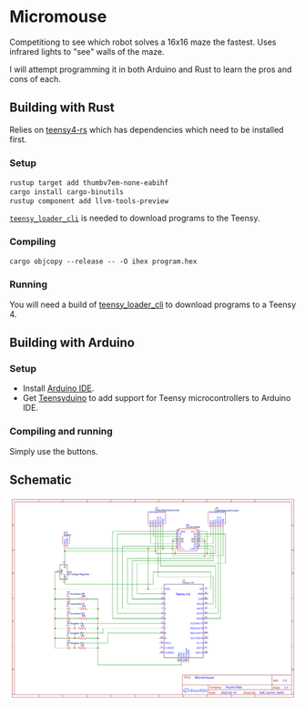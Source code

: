 # Micromouse

Competitiong to see which robot solves a 16x16 maze the fastest. Uses infrared lights to "see" walls of the maze.

I will attempt programming it in both Arduino and Rust to learn the pros and cons of each.

## Building with Rust

Relies on [teensy4-rs](https://github.com/mciantyre/teensy4-rs) which has dependencies which need to be installed first.

### Setup

```
rustup target add thumbv7em-none-eabihf
cargo install cargo-binutils
rustup component add llvm-tools-preview
```
[`teensy_loader_cli`](https://github.com/PaulStoffregen/teensy_loader_cli) is needed to download programs to the Teensy.

### Compiling

```
cargo objcopy --release -- -O ihex program.hex
```

### Running

You will need a build of [teensy_loader_cli](https://github.com/PaulStoffregen/teensy_loader_cli) to download programs to a Teensy 4.

## Building with Arduino

### Setup

* Install [Arduino IDE](https://www.arduino.cc/en/software).
* Get [Teensyduino](https://www.pjrc.com/teensy/td_download.html) to add support for Teensy microcontrollers to Arduino IDE.

### Compiling and running

Simply use the buttons.

## Schematic
![Schematic](./schematic.svg)